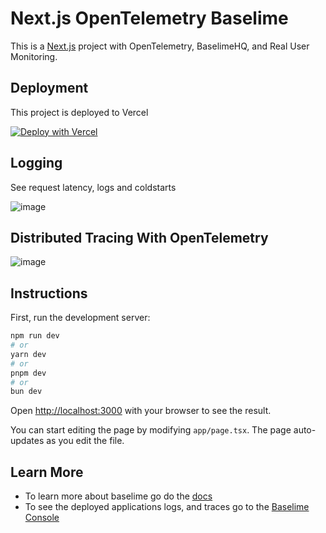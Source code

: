 # Next.js OpenTelemetry Baselime

This is a [Next.js](https://nextjs.org/) project with OpenTelemetry, BaselimeHQ, and Real User Monitoring.

## Deployment

This project is deployed to Vercel

[![Deploy with Vercel](https://vercel.com/button)](https://vercel.com/new/clone?repository-url=https%3A%2F%2Fgithub.com%2Fbaselime%2Fbaselime-nextjs-template&project-name=next-baselime-opentelemetry&repository-name=next-baselime-opentelemetry&demo-title=Baselime&demo-description=See%20the%20deployed%20data%20for%20this%20project&demo-url=https%3A%2F%2Fsandbox.baselime.io%2Fbaselime%2Fvercel-baselime%2Fdefault%2Fhome&demo-image=https%3A%2F%2Fbaselime.io%2Fdocs%2Fassets%2Fimages%2Fillustrations%2Fsending-data%2Fvercel.png&integration-ids=oac_Giinlv0yMW9d97AysfaDTS6z)

## Logging

See request latency, logs and coldstarts

![image](https://github.com/baselime/baselime-nextjs-template/assets/7361428/08f645fb-dff3-4e24-8b70-8e37ce8fbc7c)

## Distributed Tracing With OpenTelemetry

![image](https://github.com/baselime/baselime-nextjs-template/assets/7361428/a33b9b7b-9e72-49e7-bd7a-60a94c12f7d5)


## Instructions

First, run the development server:

```bash
npm run dev
# or
yarn dev
# or
pnpm dev
# or
bun dev
```

Open [http://localhost:3000](http://localhost:3000) with your browser to see the result.

You can start editing the page by modifying `app/page.tsx`. The page auto-updates as you edit the file.

## Learn More

* To learn more about baselime go do the [docs](https://baselime.io/docs/)
* To see the deployed applications logs, and traces go to the [Baselime Console](https://console.baselime.io)

